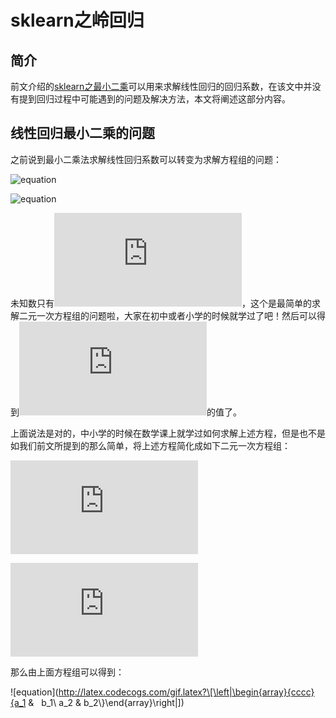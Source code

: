 # sklearn之岭回归

## 简介

前文介绍的[sklearn之最小二乘](https://github.com/NGSHotpot/sklearn/blob/master/sklearn%E4%B9%8B%E6%9C%80%E5%B0%8F%E4%BA%8C%E4%B9%98.md)可以用来求解线性回归的回归系数，在该文中并没有提到回归过程中可能遇到的问题及解决方法，本文将阐述这部分内容。


## 线性回归最小二乘的问题

之前说到最小二乘法求解线性回归系数可以转变为求解方程组的问题：

![equation](http://latex.codecogs.com/gif.latex?na_0+\sum_{i=1}^{n}{x_ia_1}-\sum_{i=1}^{n}{y_i}=0)

![equation](http://latex.codecogs.com/gif.latex?a_0\sum_{i=1}^{n}{x_i}+\sum_{i=1}^{n}{x_i^2}-\sum_{i=1}^{n}{x_iy_i}=0)

未知数只有![equation](http://latex.codecogs.com/gif.latex?a_0,a_1)，这个是最简单的求解二元一次方程组的问题啦，大家在初中或者小学的时候就学过了吧！然后可以得到![equation](http://latex.codecogs.com/gif.latex?a_0,a_1)的值了。

上面说法是对的，中小学的时候在数学课上就学过如何求解上述方程，但是也不是如我们前文所提到的那么简单，将上述方程简化成如下二元一次方程组：

![equation](http://latex.codecogs.com/gif.latex?a_1x+b_1y=c_1)

![equation](http://latex.codecogs.com/gif.latex?a_2x+b_2y=c_2)

那么由上面方程组可以得到：

![equation](http://latex.codecogs.com/gif.latex?\[\left|\begin{array}{cccc}{a_1 &    b_1\\  a_2 &    b_2\\}\end{array}\right|])



